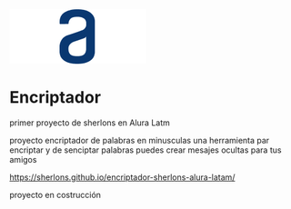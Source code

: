 
<img  src="imagenes/Logo@2x.png" alt="logo alura latam latra a">

<h1 >Encriptador</h1>

<p> primer proyecto de sherlons en Alura Latm </p>

<p> proyecto  encriptador de palabras en minusculas 
    una herramienta par encriptar y de senciptar palabras 
    puedes crear mesajes ocultas para tus amigos </p>

https://sherlons.github.io/encriptador-sherlons-alura-latam/

<p>proyecto en costrucción</p>